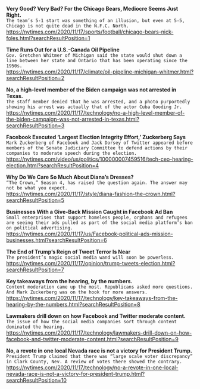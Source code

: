 **Very Good? Very Bad? For the Chicago Bears, Mediocre Seems Just Right.**\
`The team’s 5-1 start was something of an illusion, but even at 5-5, Chicago is not quite dead in the N.F.C. North.`\
https://nytimes.com/2020/11/17/sports/football/chicago-bears-nick-foles.html?searchResultPosition=1

**Time Runs Out for a U.S.-Canada Oil Pipeline**\
`Gov. Gretchen Whitmer of Michigan said the state would shut down a line between her state and Ontario that has been operating since the 1950s.`\
https://nytimes.com/2020/11/17/climate/oil-pipeline-michigan-whitmer.html?searchResultPosition=2

**No, a high-level member of the Biden campaign was not arrested in Texas.**\
`The staff member denied that he was arrested, and a photo purportedly showing his arrest was actually that of the actor Cuba Gooding Jr.`\
https://nytimes.com/2020/11/17/technology/no-a-high-level-member-of-the-biden-campaign-was-not-arrested-in-texas.html?searchResultPosition=3

**Facebook Executed ‘Largest Election Integrity Effort,’ Zuckerberg Says**\
`Mark Zuckerberg of Facebook and Jack Dorsey of Twitter appeared before members of the Senate Judiciary Committee to defend actions by their companies to moderate speech during the election.`\
https://nytimes.com/video/us/politics/100000007459516/tech-ceo-hearing-election.html?searchResultPosition=4

**Why Do We Care So Much About Diana’s Dresses?**\
`“The Crown,” Season 4, has raised the question again. The answer may not be what you expect.`\
https://nytimes.com/2020/11/17/style/diana-fashion-the-crown.html?searchResultPosition=5

**Businesses With a Give-Back Mission Caught in Facebook Ad Ban**\
`Small enterprises that support homeless people, orphans and refugees are seeing their ads pulled as part of the social media platform’s ban on political advertising.`\
https://nytimes.com/2020/11/17/us/Facebook-political-ads-mission-businesses.html?searchResultPosition=6

**The End of Trump’s Reign of Tweet Terror Is Near**\
`The president’s magic social media wand will soon be powerless.`\
https://nytimes.com/2020/11/17/opinion/trump-tweets-election.html?searchResultPosition=7

**Key takeaways from the hearing, by the numbers.**\
`Content moderation came up the most. Republicans asked more questions. And Mark Zuckerberg was on the hook for more answers.`\
https://nytimes.com/2020/11/17/technology/key-takeaways-from-the-hearing-by-the-numbers.html?searchResultPosition=8

**Lawmakers drill down on how Facebook and Twitter moderate content.**\
`The issue of how the social media companies sort through content dominated the hearing.`\
https://nytimes.com/2020/11/17/technology/lawmakers-drill-down-on-how-facebook-and-twitter-moderate-content.html?searchResultPosition=9

**No, a revote in one local Nevada race is not a victory for President Trump.**\
`President Trump claimed that there was “large scale voter discrepancy” in Clark County, Nev. A review of votes there showed the contrary.`\
https://nytimes.com/2020/11/17/technology/no-a-revote-in-one-local-nevada-race-is-not-a-victory-for-president-trump.html?searchResultPosition=10

